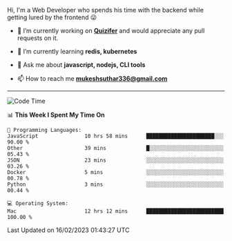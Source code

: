 Hi, I'm a Web Developer who spends his time with the backend while getting lured by the frontend 😜

- 🔭 I’m currently working on **[Quizifer](https://github.com/SutharMukesh/Quizifer/)** and would appreciate any pull requests on it.

- 🌱 I’m currently learning **redis, kubernetes**

- 💬 Ask me about **javascript, nodejs, CLI tools**

- 📫 How to reach me **mukeshsuthar336@gmail.com**

---
<!--START_SECTION:waka-->
![Code Time](http://img.shields.io/badge/Code%20Time-2%2C126%20hrs%2023%20mins-blue)

📊 **This Week I Spent My Time On** 

```text
💬 Programming Languages: 
JavaScript               10 hrs 58 mins      ██████████████████████░░░   90.00 % 
Other                    39 mins             █░░░░░░░░░░░░░░░░░░░░░░░░   05.43 % 
JSON                     23 mins             ░░░░░░░░░░░░░░░░░░░░░░░░░   03.26 % 
Docker                   5 mins              ░░░░░░░░░░░░░░░░░░░░░░░░░   00.78 % 
Python                   3 mins              ░░░░░░░░░░░░░░░░░░░░░░░░░   00.44 % 

💻 Operating System: 
Mac                      12 hrs 12 mins      █████████████████████████   100.00 % 

```


 Last Updated on 16/02/2023 01:43:27 UTC
<!--END_SECTION:waka-->
